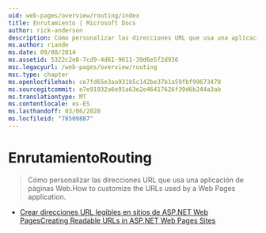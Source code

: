 ```yaml
---
uid: web-pages/overview/routing/index
title: Enrutamiento | Microsoft Docs
author: rick-anderson
description: Cómo personalizar las direcciones URL que usa una aplicación de páginas Web.
ms.author: riande
ms.date: 09/08/2014
ms.assetid: 5322c2e8-7cd9-4d61-9611-39d6e5f2d936
msc.legacyurl: /web-pages/overview/routing
msc.type: chapter
ms.openlocfilehash: ce7fd65e3aa931b5c142be37b1a59fbf99673478
ms.sourcegitcommit: e7e91932a6e91a63e2e46417626f39d6b244a3ab
ms.translationtype: MT
ms.contentlocale: es-ES
ms.lasthandoff: 03/06/2020
ms.locfileid: "78509887"
---
```

# <a name="routing"></a><span data-ttu-id="7aaa3-103">Enrutamiento</span><span class="sxs-lookup"><span data-stu-id="7aaa3-103">Routing</span></span>

> <span data-ttu-id="7aaa3-104">Cómo personalizar las direcciones URL que usa una aplicación de páginas Web.</span><span class="sxs-lookup"><span data-stu-id="7aaa3-104">How to customize the URLs used by a Web Pages application.</span></span>

- [<span data-ttu-id="7aaa3-105">Crear direcciones URL legibles en sitios de ASP.NET Web Pages</span><span class="sxs-lookup"><span data-stu-id="7aaa3-105">Creating Readable URLs in ASP.NET Web Pages Sites</span></span>](creating-readable-urls-in-aspnet-web-pages-sites.md)
